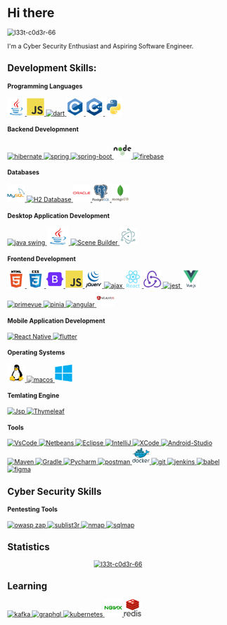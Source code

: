 <div>
  <h1>
    Hi there
  </h1>
  <p align="left"> 
    <img src="https://komarev.com/ghpvc/?username=l33t-c0d3r-66&label=Profile%20views&color=0e75b6&style=flat" alt="l33t-c0d3r-66" /> 
  </p>
</div>


<p>
I'm a Cyber Security Enthusiast and Aspiring Software Engineer.
</p>

<h2 align="left">Development Skills:</h2>
<h4 align="left">Programming Languages</h3>
<p align="left">
   <a href="https://www.java.com" target="_blank" rel="noreferrer">
        <img src="https://raw.githubusercontent.com/devicons/devicon/master/icons/java/java-original.svg" alt="java" width="40" height="40"/>
    </a>
    <a href="https://developer.mozilla.org/en-US/docs/Web/JavaScript" target="_blank" rel="noreferrer">
        <img src="https://raw.githubusercontent.com/devicons/devicon/master/icons/javascript/javascript-original.svg" alt="javascript" width="40" height="40"/>
    </a>
    <a href="https://dart.dev" target="_blank" rel="noreferrer">
        <img src="https://www.vectorlogo.zone/logos/dartlang/dartlang-icon.svg" alt="dart" width="40" height="40"/>
    </a>
    <a href="https://www.cprogramming.com/" target="_blank" rel="noreferrer">
      <img src="https://raw.githubusercontent.com/devicons/devicon/master/icons/c/c-original.svg" alt="c" width="40" height="40"/>
    </a>
    <a href="https://isocpp.org/" target="_blank" rel="noreferrer">
        <img src="https://raw.githubusercontent.com/devicons/devicon/master/icons/cplusplus/cplusplus-original.svg" alt="cplusplus" width="40" height="40"/>
    </a>
    <a href="https://www.python.org" target="_blank" rel="noreferrer">
        <img src="https://raw.githubusercontent.com/devicons/devicon/master/icons/python/python-original.svg" alt="python" width="40" height="40"/>
    </a>
</p>

<h4>Backend Developmnent</h4>
<p align="left">
   <a href="https://hibernate.org/" target="_blank" rel="noreferrer">
      <img src="https://www.vectorlogo.zone/logos/hibernate/hibernate-icon.svg" alt="hibernate" width="40" height="40"/>
    </a>
    <a href="https://spring.io/" target="_blank" rel="noreferrer">
      <img src="https://www.vectorlogo.zone/logos/springio/springio-icon.svg" alt="spring" width="40" height="40"/>
    </a>
    <a href="https://spring.io/projects/spring-boot" target="_blank" rel="noreferrer">
      <img src="https://www.vectorlogo.zone/logos/springio/springio-ar21.svg" alt="spring-boot" width="50" height="40"/>
    </a>
    <a href="https://nodejs.org" target="_blank" rel="noreferrer">
      <img src="https://raw.githubusercontent.com/devicons/devicon/master/icons/nodejs/nodejs-original-wordmark.svg" alt="nodejs" width="40" height="40"/>
    </a>
    <a href="https://firebase.google.com/" target="_blank" rel="noreferrer">
        <img src="https://www.vectorlogo.zone/logos/firebase/firebase-icon.svg" alt="firebase" width="40" height="40"/>
    </a>
  
</p>


<h4>Databases</h4>
<p align="left">
  <a href="https://www.mysql.com/" target="_blank" rel="noreferrer">
    <img src="https://raw.githubusercontent.com/devicons/devicon/master/icons/mysql/mysql-original-wordmark.svg" alt="mysql" width="40" height="40"/>
  </a>
  <a href="https://www.h2database.com/html/tutorial.html" target="_blank" rel="noreferrer">
    <img src="https://www.javatips.net/static/images/h2.png" alt="H2 Database" width="40" height="40"/>
  </a>
  <a href="https://www.oracle.com/" target="_blank" rel="noreferrer">
    <img src="https://raw.githubusercontent.com/devicons/devicon/master/icons/oracle/oracle-original.svg" alt="oracle" width="40" height="40"/>
  </a>
  <a href="https://www.postgresql.org" target="_blank" rel="noreferrer">
    <img src="https://raw.githubusercontent.com/devicons/devicon/master/icons/postgresql/postgresql-original-wordmark.svg" alt="postgresql" width="40" height="40"/>
  </a>
  <a href="https://www.mongodb.com/" target="_blank" rel="noreferrer">
    <img src="https://raw.githubusercontent.com/devicons/devicon/master/icons/mongodb/mongodb-original-wordmark.svg" alt="mongodb" width="40" height="40"/>
  </a>

</p>

<h4>Desktop Application Development</h4>
<p align="left">
  <a href="https://www.oracle.com/java/technologies/javase-jdk11-downloads.html" target="_blank" rel="noreferrer">
    <img src="https://www.qfs.de/fileadmin/Webdata/logos-icons/java-swing-schriftzug.png" alt="java swing" width="50" height="40"/>
  </a>
  <a href="https://gluonhq.com/products/javafx/" target="_blank" rel="noreferrer">
    <img src="https://raw.githubusercontent.com/devicons/devicon/master/icons/java/java-original.svg"" alt="java-fx" width="50" height="40"/>
  </a>
  <a href="https://gluonhq.com/products/scene-builder/" target="_blank" rel="noreferrer">
    <img src="https://i0.wp.com/gluonhq.com/wp-content/uploads/2015/02/Gluon_Reverse_Blue2.png" alt="Scene Builder" width="70" height="40"/>
  </a>
  <a href="https://www.electronjs.org" target="_blank" rel="noreferrer">
    <img src="https://raw.githubusercontent.com/devicons/devicon/master/icons/electron/electron-original.svg" alt="electron" width="40" height="40"/>
  </a>
</p>

<h4>Frontend Development</h4>
<p align="left">
    <a href="https://www.w3.org/html/" target="_blank" rel="noreferrer">
        <img src="https://raw.githubusercontent.com/devicons/devicon/master/icons/html5/html5-original-wordmark.svg" alt="html5" width="40" height="40"/>
    </a>
    <a href="https://www.w3schools.com/css/" target="_blank" rel="noreferrer">
        <img src="https://raw.githubusercontent.com/devicons/devicon/master/icons/css3/css3-original-wordmark.svg" alt="css3" width="40" height="40"/>
    </a>
    <a href="https://getbootstrap.com" target="_blank" rel="noreferrer">
      <img src="https://raw.githubusercontent.com/devicons/devicon/master/icons/bootstrap/bootstrap-plain.svg" alt="bootstrap" width="40" height="40"/>
    </a>
    <a href="https://developer.mozilla.org/en-US/docs/Web/JavaScript" target="_blank" rel="noreferrer">
        <img src="https://raw.githubusercontent.com/devicons/devicon/master/icons/javascript/javascript-original.svg" alt="javascript" width="40" height="40"/>
    </a>
    <a href="https://jquery.com" target="_blank" rel="noreferrer">
        <img src="https://raw.githubusercontent.com/devicons/devicon/master/icons/jquery/jquery-original-wordmark.svg" alt="jquery" width="40" height="40"/>
    </a>
    <a href="https://developer.mozilla.org/en-US/docs/Web/Guide/AJAX" target="_blank" rel="noreferrer">
        <img src="https://www.pngkit.com/png/detail/378-3783642_using-ajax-technology-in-web-applications-proves-to.png" alt="ajax" width="40" height="40"/>
    </a>
    <a href="https://reactjs.org/" target="_blank" rel="noreferrer">
        <img src="https://raw.githubusercontent.com/devicons/devicon/master/icons/react/react-original-wordmark.svg" alt="react" width="40" height="40"/>
    </a>
    <a href="https://redux.js.org" target="_blank" rel="noreferrer">
        <img src="https://raw.githubusercontent.com/devicons/devicon/master/icons/redux/redux-original.svg" alt="redux" width="40" height="40"/>
    </a>
    <a href="https://jestjs.io" target="_blank" rel="noreferrer">
        <img src="https://www.vectorlogo.zone/logos/jestjsio/jestjsio-icon.svg" alt="jest" width="40" height="40"/>
    </a>
    <a href="https://vuejs.org/" target="_blank" rel="noreferrer">
        <img src="https://raw.githubusercontent.com/devicons/devicon/master/icons/vuejs/vuejs-original-wordmark.svg" alt="vuejs" width="40" height="40"/>
    </a>
    <a href="https://www.primefaces.org/primevue/" target="_blank" rel="noreferrer">
      <img src="https://primevue.org/favicon.ico" alt="primevue" width="40" height="40"/>
    </a>
    <a href="https://pinia.vuejs.org/" target="_blank" rel="noreferrer">
      <img src="https://pinia.vuejs.org/logo.svg" alt="pinia" width="40" height="40"/>
    </a>
      <a href="https://angular.io" target="_blank" rel="noreferrer">
        <img src="https://angular.io/assets/images/logos/angular/angular.svg" alt="angular" width="40" height="40"/>
    </a>
    <a href="https://angular.io" target="_blank" rel="noreferrer">
        <img src="https://raw.githubusercontent.com/devicons/devicon/master/icons/angularjs/angularjs-original-wordmark.svg" alt="angularjs" width="40" height="40"/>
    </a>
</p>

<h4>Mobile Application Development</h4>
<p align="left">
  <a href="https://reactnative.dev/docs/getting-started" target="_blank" rel="noreferrer">
    <img src="https://reactnative.dev/img/header_logo.svg" alt="React Native" width="40" height="40"/>
  </a>
  <a href="https://flutter.dev" target="_blank" rel="noreferrer">
    <img src="https://www.vectorlogo.zone/logos/flutterio/flutterio-icon.svg" alt="flutter" width="40" height="40"/>
  </a>
</p>

<h4>Operating Systems</h4>
<p align="left">
  <a href="https://www.linux.org/" target="_blank" rel="noreferrer">
    <img src="https://raw.githubusercontent.com/devicons/devicon/master/icons/linux/linux-original.svg" alt="linux" width="40" height="40"/>
  </a>
  <a href="https://www.apple.com/macos/" target="_blank" rel="noreferrer">
    <img src="https://upload.wikimedia.org/wikipedia/commons/f/fa/Apple_logo_black.svg" alt="macos" width="40" height="40" style="filter: grayscale(1);"/>
  </a>
  <a href="https://www.microsoft.com/en-us/windows" target="_blank" rel="noreferrer">
    <img src="https://raw.githubusercontent.com/devicons/devicon/master/icons/windows8/windows8-original.svg" alt="windows" width="40" height="40"/>
  </a>


</p>


<h4>Temlating Engine</h4>
<p align="left">
  <a href="https://docs.oracle.com/javaee/5/tutorial/doc/bnajo.html" target="_blank" rel="noreferrer">
    <img src="https://cdn-icons-png.flaticon.com/512/5105/5105742.png" alt="Jsp" width="40" height="40"/>
  </a>
   <a href="https://www.thymeleaf.org/documentation.html" target="_blank" rel="noreferrer">
    <img src="https://www.thymeleaf.org/images/thymeleaf.png" alt="Thymeleaf" width="40" height="40"/>
  </a>
</p>

<h4>Tools</h4>
<p align="left">
  <a href="https://code.visualstudio.com/" target="_blank" rel="noreferrer">
    <img src="https://mobilemancerblog.blob.core.windows.net/blog/2020/08/vs-code-logo-transp.png" alt="VsCode" width="40" height="40"/>
  </a>
  <a href="https://netbeans.apache.org/" target="_blank" rel="noreferrer">
    <img src="https://netbeans.apache.org/_/images/apache-netbeans.svg" alt="Netbeans" width="40" height="40"/>
  </a>
  <a href="https://www.eclipse.org/downloads/" target="_blank" rel="noreferrer">
    <img src="https://www.eclipse.org/downloads/assets/public/images/logo-eclipse.png" alt="Eclipse" width="40" height="40"/>
  </a>
  <a href="https://www.jetbrains.com/idea/" target="_blank" rel="noreferrer">
    <img src="https://static-00.iconduck.com/assets.00/intellij-idea-icon-2048x2026-pt4psh5t.png" alt="IntelliJ" width="40" height="40"/>
  </a>
  <a href="https://developer.apple.com/documentation/xcode" target="_blank" rel="noreferrer">
    <img src="https://cdn.jim-nielsen.com/macos/1024/xcode-2020-11-11.png" alt="XCode" width="40" height="40"/>
  </a>
  <a href="https://developer.android.com/studio" target="_blank" rel="noreferrer">
    <img src="https://branditechture.agency/brand-logos/wp-content/uploads/2022/10/Android-Studio-1024x768.png" alt="Android-Studio" width="40" height="40"/>
  </a>
  <a href="https://maven.apache.org/" target="_blank" rel="noreferrer">
    <img src="https://noviello.it/content/images/size/w2000/2020/02/maven-1.jpg" alt="Maven" width="50" height="40"/>
  </a>
  <a href="https://gradle.org/" target="_blank" rel="noreferrer">
    <img src="https://www.jrebel.com/sites/rebel/files/image/2020-11/image-blog-what-is-gradle.jpg" alt="Gradle" width="40" height="40"/>
  </a>
  <a href="https://www.jetbrains.com/pycharm/" target="_blank" rel="noreferrer">
    <img src="https://e7.pngegg.com/pngimages/211/917/png-clipart-pycharm-integrated-development-environment-jetbrains-intellij-idea-python-others-miscellaneous-angle.png" alt="Pycharm" width="40" height="40"/>
  </a>
  <a href="https://postman.com" target="_blank" rel="noreferrer">
      <img src="https://www.vectorlogo.zone/logos/getpostman/getpostman-icon.svg" alt="postman" width="40" height="40"/>
  </a>
  <a href="https://www.docker.com/" target="_blank" rel="noreferrer">
    <img src="https://raw.githubusercontent.com/devicons/devicon/master/icons/docker/docker-original-wordmark.svg" alt="docker" width="40" height="40"/>
  </a>
  <a href="https://git-scm.com/" target="_blank" rel="noreferrer">
    <img src="https://www.vectorlogo.zone/logos/git-scm/git-scm-icon.svg" alt="git" width="40" height="40"/>
  </a>
   <a href="https://www.jenkins.io" target="_blank" rel="noreferrer">
      <img src="https://www.vectorlogo.zone/logos/jenkins/jenkins-icon.svg" alt="jenkins" width="40" height="40"/>
  </a>
  <a href="https://babeljs.io/" target="_blank" rel="noreferrer">
    <img src="https://www.vectorlogo.zone/logos/babeljs/babeljs-icon.svg" alt="babel" width="40" height="40"/>
  </a>
  <a href="https://www.figma.com/" target="_blank" rel="noreferrer">
    <img src="https://www.vectorlogo.zone/logos/figma/figma-icon.svg" alt="figma" width="40" height="40"/>
  </a>
</p>
<h2>Cyber Security Skills</h2>
<h4>Pentesting Tools</h4>
<p>
  <a href="https://www.zaproxy.org/" target="_blank" rel="noreferrer">
    <img src="https://logos.bugcrowdusercontent.com/logos/2376/fdfa/651b17be/051e0245d787d1f71246d515e88a8564_zap256x256-oversize.png" alt="owasp zap" width="40" height="40"/>
  </a>
  <a href="https://github.com/aboul3la/Sublist3r" target="_blank" rel="noreferrer">
    <img src="https://bughacking.com/wp-content/uploads/2021/04/Sublist3r-tutorial-768x432.png" alt="sublist3r" width="40" height="40"/>
  </a>
  <a href="https://nmap.org/" target="_blank" rel="noreferrer">
    <img src="https://nmap.org/images/sitelogo.png" alt="nmap" width="50" height="40"/>
  </a>
  <a href="http://sqlmap.org/" target="_blank" rel="noreferrer">
    <img src="https://sqlmap.org/images/screenshot.png" alt="sqlmap" width="50" height="40"/>
  </a>




</p>

  
<h2>Statistics</h2>
<p align="center"> 
    <a href="https://github.com/ryo-ma/github-profile-trophy">
        <img src="https://github-profile-trophy.vercel.app/?username=l33t-c0d3r-66" alt="l33t-c0d3r-66" />
    </a>
</p>

<h2>Learning</h2>
<p align="left">
  <a href="https://kafka.apache.org/" target="_blank" rel="noreferrer">
    <img src="https://www.vectorlogo.zone/logos/apache_kafka/apache_kafka-icon.svg" alt="kafka" width="40" height="40"/>
  </a>
  <a href="https://graphql.org" target="_blank" rel="noreferrer">
    <img src="https://www.vectorlogo.zone/logos/graphql/graphql-icon.svg" alt="graphql" width="40" height="40"/>
  </a>
  <a href="https://kubernetes.io" target="_blank" rel="noreferrer">
    <img src="https://www.vectorlogo.zone/logos/kubernetes/kubernetes-icon.svg" alt="kubernetes" width="40" height="40"/>
  </a>
  <a href="https://www.nginx.com" target="_blank" rel="noreferrer">
    <img src="https://raw.githubusercontent.com/devicons/devicon/master/icons/nginx/nginx-original.svg" alt="nginx" width="40" height="40"/>
  </a>
  <a href="https://redis.io" target="_blank" rel="noreferrer">
    <img src="https://raw.githubusercontent.com/devicons/devicon/master/icons/redis/redis-original-wordmark.svg" alt="redis" width="40" height="40"/>
  </a>
</p>


<!--
**l33t-c0d3r-66/l33t-c0d3r-66** is a ✨ _special_ ✨ repository because its `README.md` (this file) appears on your GitHub profile.

Here are some ideas to get you started:

- 🔭 I’m currently working on ...
- 🌱 I’m currently learning ...
- 👯 I’m looking to collaborate on ...
- 🤔 I’m looking for help with ...
- 💬 Ask me about ...
- 📫 How to reach me: ...
- 😄 Pronouns: ...
- ⚡ Fun fact: ...
-->
